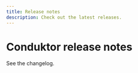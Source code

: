```yaml
---
title: Release notes
description: Check out the latest releases.
---
```


# Conduktor release notes

See the changelog.